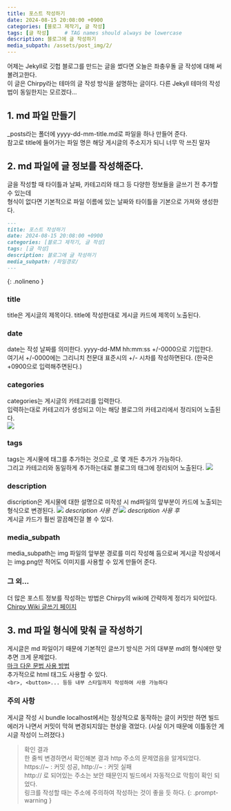 ```yaml
---
title: 포스트 작성하기
date: 2024-08-15 20:08:00 +0900
categories: [블로그 제작기, 글 작성]
tags: [글 작성]     # TAG names should always be lowercase
description: 블로그에 글 작성하기
media_subpath: /assets/post_img/2/
---
```


어제는 Jekyll로 깃헙 블로그를 만드는 글을 썼다면 오늘은 좌충우돌 글 작성에 대해 써볼려고한다.   
이 글은 Chirpy라는 테마의 글 작성 방식을 설명하는 글이다. 다른 Jekyll 테마의 작성법이 동일한지는 모르겠다...   

## 1. md 파일 만들기
_posts라는 폴더에 yyyy-dd-mm-title.md로 파일을 하나 만들어 준다.    
참고로 title에 들어가는 파일 명은 해당 게시글의 주소지가 되니 너무 막 쓰진 말자   

## 2. md 파일에 글 정보를 작성해준다.
글을 작성할 때 타이틀과 날짜, 카테고리와 태그 등 다양한 정보들을 글쓰기 전 추가할 수 있는데   
형식이 없다면 기본적으로 파일 이름에 있는 날짜와 타이틀을 기본으로 가져와 생성한다.   
```markdown
---
title: 포스트 작성하기
date: 2024-08-15 20:08:00 +0900
categories: [블로그 제작기, 글 작성]
tags: [글 작성]
description: 블로그에 글 작성하기
media_subpath: /파일경로/
---
```
{: .nolineno }

### title
title은 게시글의 제목이다. title에 작성한대로 게시글 카드에 제목이 노출된다.   
### date
date는 작성 날짜를 의미한다. yyyy-dd-MM hh:mm:ss +/-0000으로 기입한다.   
여기서 +/-0000에는 그리니치 천문대 표준시의 +/- 시차를 작성하면된다. (한국은 +0900으로 입력해주면된다.)   
### categories
categories는 게시글의 카테고리를 입력한다.   
입력하는대로 카테고리가 생성되고 이는 해당 블로그의 카테고리에서 정리되어 노출된다.   
![](img1.png)
### tags
tags는 게시물에 태그를 추가하는 것으로 ,로 몇 개든 추가가 가능하다.   
그리고 카테고리와 동일하게 추가하는대로 블로그의 태그에 정리되어 노출된다.
![](img2.png)
### description
discription은 게시물에 대한 설명으로 미작성 시 md파일의 앞부분이 카드에 노출되는 형식으로 변경된다.
![](img3_before.png)
_description 사용 전_
![](img3_after.png)
_description 사용 후_   
게시글 카드가 훨씬 깔끔해진걸 볼 수 있다.   
### media_subpath
media_subpath는 img 파일의 앞부분 경로를 미리 작성해 둠으로써 게시글 작성에서는 img.png만 적어도 이미지를 사용할 수 있게 만들어 준다.   
### 그 외...
더 많은 포스트 정보를 작성하는 방법은 Chirpy의 wiki에 간략하게 정리가 되어있다.
[Chirpy Wiki 글쓰기 페이지](https://chirpy.cotes.page/posts/write-a-new-post/)   

## 3. md 파일 형식에 맞춰 글 작성하기
게시글은 md 파일이기 때문에 기본적인 글쓰기 방식은 거의 대부분 md의 형식에만 맞추면 크게 문제없다.   
[마크 다운 문법 사용 방법](https://gist.github.com/ihoneymon/652be052a0727ad59601)   
추가적으로 html 태그도 사용할 수 있다.   
`<br>, <button>... 등등 내부 스타일까지 작성하여 사용 가능하다`   

### 주의 사항   
게시글 작성 시 bundle localhost에서는 정상적으로 동작하는 글이 커밋만 하면 빌드 에러가 나면서 커밋이 막혀 변경되지않는 현상을 겪었다. (사실 이거 때문에 이틀동안 게시글 작성이 느려졌다.)   
> 확인 결과   
> 한 줄씩 변경하면서 확인해본 결과 http 주소의 문제였음을 알게되었다.  
> https://~ : 커밋 성공, http://~ : 커밋 실패  
> http:// 로 되어있는 주소는 보안 때문인지 빌드에서 자동적으로 막힘이 확인 되었다.   
> 링크를 작성할 때는 주소에 주의하여 작성하는 것이 좋을 듯 하다.
{: .prompt-warning }



